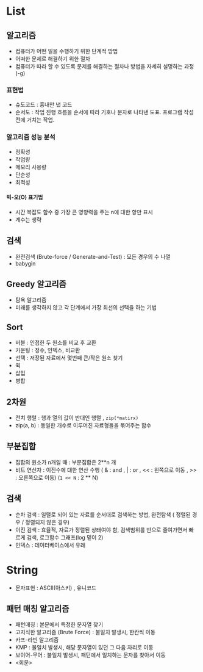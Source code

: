 # List

## 알고리즘
- 컴퓨터가 어떤 일을 수행하기 위한 단계적 방법
- 어떠한 문제르 해결하기 위한 절차
- 컴퓨터가 따라 할 수 있도록 문제를 해결하는 절차나 방법을 자세히 설명하는 과정 (-g)

### 표현법
- 슈도코드 : 흉내만 낸 코드
- 순서도 : 작업 진행 흐름을 순서에 따라 기호나 문자로 나타낸 도표. 프로그램 작성 전에 거치는 작업.

### 알고리즘 성능 분석
- 정확성
- 작업량
- 메모리 사용량
- 단순성
- 최적성

#### 빅-오(O) 표기법
- 시간 복잡도 함수 중 가장 큰 영향력을 주는 n에 대한 항만 표시
- 계수는 생략

## 검색
- 완전검색 (Brute-force / Generate-and-Test)
: 모든 경우의 수 나열
- babygin

## Greedy 알고리즘
- 탐욕 알고리즘
- 미래를 생각하지 않고 각 단계에서 가장 최선의 선택을 하는 기법

## Sort
- 버블 : 인접한 두 원소를 비교 후 교환
- 카운팅 : 정수, 인덱스, 비교환
- 선택 : 저장된 자료에서 몇번째 큰/작은 원소 찾기
- 퀵
- 삽입
- 병합

## 2차원
- 전치 행렬 : 행과 열의 값이 반대인 행렬
 , `zip(*matirx)`
- zip(a, b) : 동일한 개수로 이루어진 자료형들을 묶어주는 함수


## 부분집합
- 집합의 원소가 n개일 때 : 부분집합은 2**n 개
- 비트 연산자 : 이진수에 대한 연산 수행
( & : and , | : or , << : 왼쪽으로 이동 , >> : 오른쪽으로 이동)
(`1 << N` : 2 ** N)

## 검색
- 순차 검색 : 일렬로 되어 있는 자료를 순서대로 검색하는 방법, 완전탐색 ( 정렬된 경우 / 정렬되지 않은 경우)
- 이진 검색 : 효율적, 자료가 정렬된 상태여야 함, 검색범위를 반으로 줄여가면서 빠르게 검색, 로그함수 그래프(log 밑이 2)
- 인덱스 : 데이터베이스에서 유래



# String

- 문자표현 : ASCII(아스키) , 유니코드

## 패턴 매칭 알고리즘
- 패턴매칭 : 본문에서 특정한 문자열 찾기
- 고지식한 알고리즘 (Brute Force) : 불일치 발생시, 한칸씩 이동
- 카프-라빈 알고리즘
- KMP : 불일치 발생시, 해당 문자열이 있던 그 다음 자리로 이동
- 보이어-무어 : 불일치 발생시, 패턴에서 일치하는 문자를 찾아서 이동
- <회문>